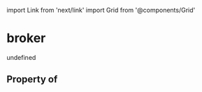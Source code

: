 import Link from 'next/link'
import Grid from '@components/Grid'

# broker

undefined

## Property of



